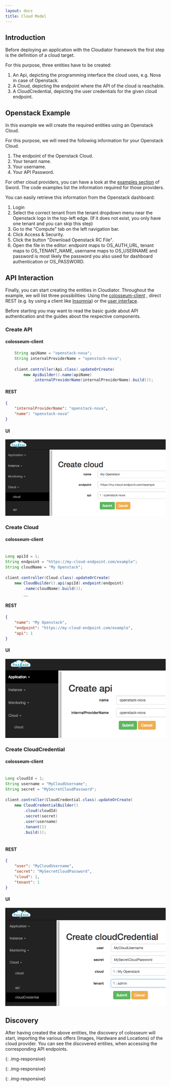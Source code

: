 ```yaml
---
layout: docs
title: Cloud Model
---
```


## Introduction

Before deploying an application with the Cloudiator framework the first step is the definition of
a cloud target.

For this purpose, three entities have to be created:

1. An Api, depicting the programming interface the cloud uses, e.g. Nova in case of Openstack.
2. A Cloud, depicting the endpoint where the API of the cloud is reachable.
3. A CloudCredential, depicting the user credentials for the given cloud endpoint.

## Openstack Example

In this example we will create the required entities using an Openstack Cloud.

For this purpose, we will need the following information for your Openstack Cloud.

1. The endpoint of the Openstack Cloud.
2. Your tenant name.
3. Your username.
4. Your API Password.

For other cloud providers, you can have a look at the [examples section]({{site.url}}/components/sword.html) of Sword. The code examples
list the information required for those providers.

You can easily retrieve this information from the Openstack dashboard:

1. Login 
2. Select the correct tenant from the tenant dropdown menu near the Openstack
logo in the top-left edge. (If it does not exist, you only have one tenant and you can skip this step)
3. Go to the "Compute" tab on the left navigation bar.
4. Click Access & Security.
5. Click the button "Download Openstack RC File".
6. Open the file in the editor: endpoint maps to OS_AUTH_URL, tenant maps to OS_TENANT_NAME, username maps to
OS_USERNAME and password is most likely the password you also used for dashboard authentication or OS_PASSWORD.

## API Interaction

Finally, you can start creating the entities in Cloudiator. Throughout the example, we will list three possibilities: Using the [colosseum-client]({{site.url}}/components/colosseum-client.html)
, direct REST (e.g. by using a client like [Insomnia](https://chrome.google.com/webstore/detail/insomnia-rest-client/gmodihnfibbjdecbanmpmbmeffnmloel)) or
the [user interface]({{site.url}}/components/ui.html).

Before starting you may want to read the basic guide about API authentication and the guides about the respective components.

### Create API

#### colosseum-client

```java
    String apiName = "openstack-nova";
    String internalProviderName = "openstack-nova";

    client.controller(Api.class).updateOrCreate(
        new ApiBuilder().name(apiName)
            .internalProviderName(internalProviderName).build());
```            

#### REST

```json
{
    "internalProviderName": "openstack-nova",
    "name": "openstack-nova"
}
```

#### UI

![Creating a Cloud using the web interface][ui_cloud]

### Create Cloud

#### colosseum-client

```java

Long apiId = 1;
String endpoint = "https://my-cloud-endpoint.com/example";
String cloudName = "My Openstack";

client.controller(Cloud.class).updateOrCreate(
    new CloudBuilder().api(apiId).endpoint(endpoint)
        .name(cloudName).build());
        __
```

#### REST

```json
{
    "name": "My Openstack", 
    "endpoint": "https://my-cloud-endpoint.com/example", 
    "api": 1 
}
```

#### UI

![Creating an API using the web interface][ui_api]

### Create CloudCredential

#### colosseum-client

```java

Long cloudId = 1;
String username = "MyCloudUsername";
String secret = "MySecretCloudPassword";

client.controller(CloudCredential.class).updateOrCreate(
    new CloudCredentialBuilder()
        .cloud(cloudId)
        .secret(secret)
        .user(username)
        .tenant(1)
        .build());
        
```

#### REST

```json
{
    "user": "MyCloudUsername",
    "secret": "MySecretCloudPassword",
    "cloud": 1,
    "tenant": 1
}
```

#### UI

![Creating a Credential using the web interface][ui_credential]

## Discovery

After having created the above entities, the discovery of colosseum will start, 
importing the various offers (Images, Hardware and Locations) of
the cloud provider. You can see the discovered entities, when accessing the
corresponding API endpoints.
  
 
[ui_api]: ../images/ui/api.png
{: .img-responsive}

[ui_cloud]: ../images/ui/cloud.png
{: .img-responsive}

[ui_credential]: ../images/ui/credential.png
{: .img-responsive}



